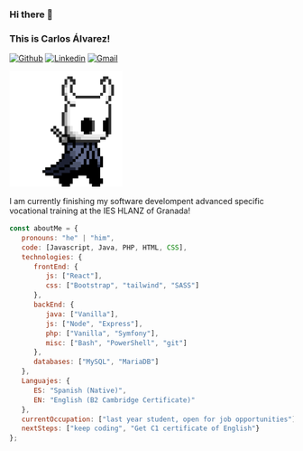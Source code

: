 ### Hi there 👋 
### This is Carlos Álvarez!

[![Github](https://img.shields.io/badge/-Github-000?style=flat&logo=Github&logoColor=white)](https://github.com/CarlosAlvarez96)
[![Linkedin](https://img.shields.io/badge/-LinkedIn-blue?style=flat&logo=Linkedin&logoColor=white)](https://www.linkedin.com/in/carlos-%C3%A1lvarez-mart%C3%ADn-669b00198/)
[![Gmail](https://img.shields.io/badge/-Gmail-c14438?style=flat&logo=Gmail&logoColor=white)](mailto:calvarezmartin96@gmail.com)

<img src="https://raw.githubusercontent.com/TanZng/TanZng/master/assets/hollor_knight3.gif" width="200"/>

I am currently finishing my software develompent advanced specific vocational training at the IES HLANZ of Granada!  


```javascript
const aboutMe = {
   pronouns: "he" | "him",
   code: [Javascript, Java, PHP, HTML, CSS],
   technologies: {
      frontEnd: {
         js: ["React"],
         css: ["Bootstrap", "tailwind", "SASS"]
      },
      backEnd: {
         java: ["Vanilla"],
         js: ["Node", "Express"],
         php: ["Vanilla", "Symfony"],
         misc: ["Bash", "PowerShell", "git"]
      },
      databases: ["MySQL", "MariaDB"]
   },
   Languajes: {
      ES: "Spanish (Native)",
      EN: "English (B2 Cambridge Certificate)"
   },
   currentOccupation: ["last year student, open for job opportunities"],
   nextSteps: ["keep coding", "Get C1 certificate of English"}
};
```

</br></br>
